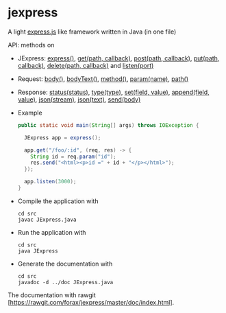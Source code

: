 # jexpress
A light [express.js](http://expressjs.com/) like framework written in Java (in one file)

API: methods on
- JExpress: [express()](https://rawgit.com/forax/jexpress/master/doc/JExpress.html#express--),
            [get(path, callback)](https://rawgit.com/forax/jexpress/master/doc/JExpress.html#get-java.lang.String-JExpress.Callback-),
            [post(path, callback)](https://rawgit.com/forax/jexpress/master/doc/JExpress.html#post-java.lang.String-JExpress.Callback-),
            [put(path, callback)](https://rawgit.com/forax/jexpress/master/doc/JExpress.html#put-java.lang.String-JExpress.Callback-),
            [delete(path, callback)](https://rawgit.com/forax/jexpress/master/doc/JExpress.html#delete-java.lang.String-JExpress.Callback-) and
            [listen(port)](https://rawgit.com/forax/jexpress/master/doc/JExpress.html#listen-int-)                   
- Request: [body()](https://rawgit.com/forax/jexpress/master/doc/JExpress.Request.html#body--),
           [bodyText()](https://rawgit.com/forax/jexpress/master/doc/JExpress.Request.html#bodyText--),
           [method()](https://rawgit.com/forax/jexpress/master/doc/JExpress.Request.html#method--),
           [param(name)](https://rawgit.com/forax/jexpress/master/doc/JExpress.Request.html#param-java.lang.String-),
           [path()](https://rawgit.com/forax/jexpress/master/doc/JExpress.Request.html#path--)         
- Response: [status(status)](https://rawgit.com/forax/jexpress/master/doc/JExpress.Response.html#status-int-),
            [type(type)](https://rawgit.com/forax/jexpress/master/doc/JExpress.Response.html#type-java.lang.String-),
            [set(field, value)](https://rawgit.com/forax/jexpress/master/doc/JExpress.Response.html#set-java.lang.String-java.lang.String-),
            [append(field, value)](https://rawgit.com/forax/jexpress/master/doc/JExpress.Response.html#append-java.lang.String-java.lang.String-),
            [json(stream)](https://rawgit.com/forax/jexpress/master/doc/JExpress.Response.html#json-java.util.stream.Stream-),
            [json(text)](https://rawgit.com/forax/jexpress/master/doc/JExpress.Response.html#json-java.lang.String-),
            [send(body)](https://rawgit.com/forax/jexpress/master/doc/JExpress.Response.html#send-java.lang.String-)

- Example
  ```java
  public static void main(String[] args) throws IOException {

    JExpress app = express();

    app.get("/foo/:id", (req, res) -> {
      String id = req.param("id");
      res.send("<html><p>id =" + id + "</p></html>");
    });

    app.listen(3000);
  }
  ```

- Compile the application with
  ```
  cd src
  javac JExpress.java
  ```
  
- Run the application with
  ```
  cd src
  java JExpress
  ```
  
- Generate the documentation with
  ```
  cd src
  javadoc -d ../doc JExpress.java
  ```
  
 The documentation with rawgit [https://rawgit.com/forax/jexpress/master/doc/index.html].
 